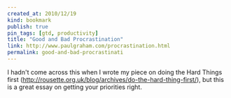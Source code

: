 ```yaml
---
created_at: 2010/12/19
kind: bookmark
publish: true
pin_tags: [gtd, productivity]
title: "Good and Bad Procrastination"
link: http://www.paulgraham.com/procrastination.html
permalink: good-and-bad-procrastinati
---
```


I hadn't come across this when I wrote my piece on doing the Hard Things first (http://rousette.org.uk/blog/archives/do-the-hard-thing-first/), but this is a great essay on getting your priorities right.
